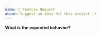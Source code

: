 ```yaml
---
name: 🚀 Feature Request
about: Suggest an idea for this project 💡!
---
```


<!-- ⚠️ Please answer these questions before submitting your issue. (If there is no response, it will close automatically after a two-week later)
(한글이 편하시면 한글로 작성하시면 됩니다.) -->

**What is the expected behavior?**



<!-- ⚠️ Make sure to browse the opened and closed issues before submitting your issue. -->